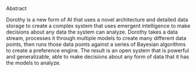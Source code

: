 Abstract

Dorothy is a new form of AI that uses a novel architecture and detailed data storage to create a complex system that uses emergent intelligence to make decisions about any data the system can analyze. Dorothy takes a data stream, processes it through multiple models to create many different data points, then runs those data points against a series of Bayesian algorithms to create a preference engine. The result is an open system that is powerful and generalizable, able to make decisions about any form of data that it has the models to analyze. 
